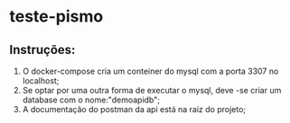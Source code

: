 # teste-pismo

## Instruções:

1. O docker-compose cria um conteiner do mysql com a porta 3307 no localhost;
2. Se optar por uma outra forma de executar o mysql, deve -se criar um database com o nome:"demoapidb";
3. A documentação do postman da api está na raiz do projeto;
